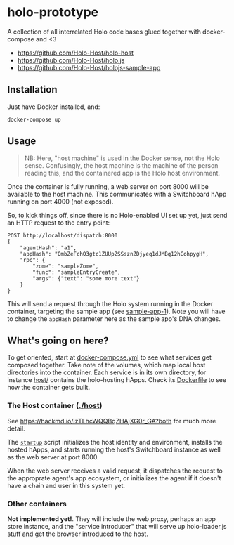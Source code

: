 # holo-prototype

A collection of all interrelated Holo code bases glued together with docker-compose and <3

* https://github.com/Holo-Host/holo-host
* https://github.com/Holo-Host/holo.js
* https://github.com/Holo-Host/holojs-sample-app

## Installation

Just have Docker installed, and:

    docker-compose up

## Usage

> NB: Here, "host machine" is used in the Docker sense, not the Holo sense. Confusingly, the host machine is the machine of the person reading this, and the containered app is the Holo host environment.

Once the container is fully running, a web server on port 8000 will be available to the host machine. This communicates with a Switchboard hApp running on port 4000 (not exposed). 

So, to kick things off, since there is no Holo-enabled UI set up yet, just send an HTTP request to the entry point:

```
POST http://localhost/dispatch:8000
{
    "agentHash": "a1",
    "appHash": "QmbZeFchQ3gtc1ZUUpZSSsznZDjyeq1dJMBq12hCohpygH",
    "rpc": {
        "zome": "sampleZome",
        "func": "sampleEntryCreate",
        "args": {"text": "some more text"}
    }
}
```

This will send a request through the Holo system running in the Docker container, targeting the sample app (see [sample-app-1](host/hosted-happs/sample-app-1)). Note you will have to change the `appHash` parameter here as the sample app's DNA changes.

## What's going on here?

To get oriented, start at [docker-compose.yml](docker-compose.yml) to see what services get composed together. Take note of the volumes, which map local host directories into the container. Each service is in its own directory, for instance [host/](host/) contains the holo-hosting hApps. Check its [Dockerfile](host/Dockerfile) to see how the container gets built.

### The Host container ([./host](host))

See https://hackmd.io/izTLhcWQQBqZHAjXG0r_GA?both for much more detail.

The [`startup`](host/bin/startup) script initializes the host identity and environment, installs the hosted hApps, and starts running the host's Switchboard instance as well as the web server at port 8000.

When the web server receives a valid request, it dispatches the request to the approprate agent's app ecosystem, or initializes the agent if it doesn't have a chain and user in this system yet.

### Other containers

**Not implemented yet!**. They will include the web proxy, perhaps an app store instance, and the "service introducer" that will serve up holo-loader.js stuff and get the browser introduced to the host.